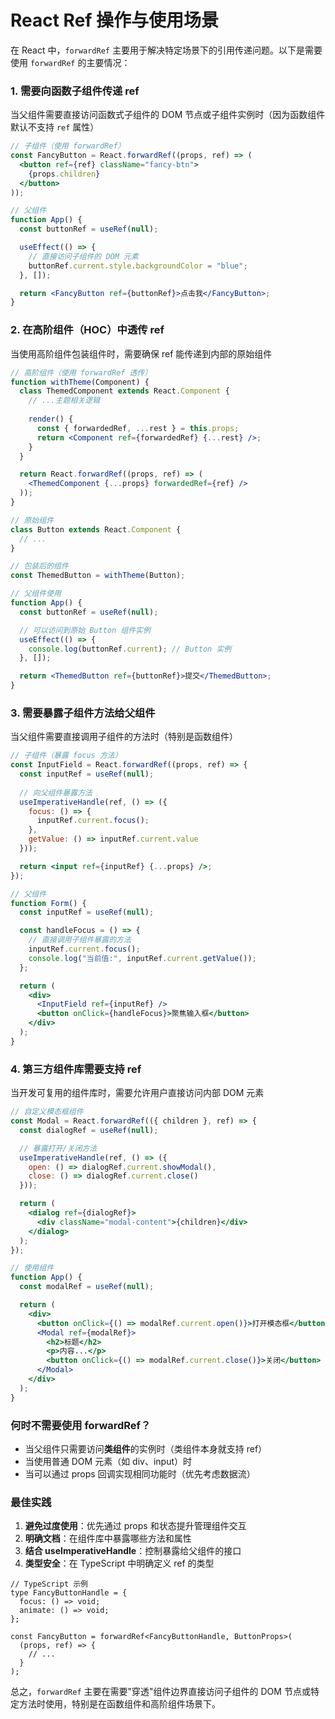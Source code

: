 # React Ref 操作与使用场景

在 React 中，`forwardRef` 主要用于解决特定场景下的引用传递问题。以下是需要使用 `forwardRef` 的主要情况：

### 1. **需要向函数子组件传递 ref**
当父组件需要直接访问函数式子组件的 DOM 节点或子组件实例时（因为函数组件默认不支持 `ref` 属性）

```jsx
// 子组件（使用 forwardRef）
const FancyButton = React.forwardRef((props, ref) => (
  <button ref={ref} className="fancy-btn">
    {props.children}
  </button>
));

// 父组件
function App() {
  const buttonRef = useRef(null);

  useEffect(() => {
    // 直接访问子组件的 DOM 元素
    buttonRef.current.style.backgroundColor = "blue";
  }, []);

  return <FancyButton ref={buttonRef}>点击我</FancyButton>;
}
```

### 2. **在高阶组件（HOC）中透传 ref**
当使用高阶组件包装组件时，需要确保 ref 能传递到内部的原始组件

```jsx
// 高阶组件（使用 forwardRef 透传）
function withTheme(Component) {
  class ThemedComponent extends React.Component {
    // ...主题相关逻辑
    
    render() {
      const { forwardedRef, ...rest } = this.props;
      return <Component ref={forwardedRef} {...rest} />;
    }
  }

  return React.forwardRef((props, ref) => (
    <ThemedComponent {...props} forwardedRef={ref} />
  ));
}

// 原始组件
class Button extends React.Component {
  // ...
}

// 包装后的组件
const ThemedButton = withTheme(Button);

// 父组件使用
function App() {
  const buttonRef = useRef(null);

  // 可以访问到原始 Button 组件实例
  useEffect(() => {
    console.log(buttonRef.current); // Button 实例
  }, []);

  return <ThemedButton ref={buttonRef}>提交</ThemedButton>;
}
```

### 3. **需要暴露子组件方法给父组件**
当父组件需要直接调用子组件的方法时（特别是函数组件）

```jsx
// 子组件（暴露 focus 方法）
const InputField = React.forwardRef((props, ref) => {
  const inputRef = useRef(null);
  
  // 向父组件暴露方法
  useImperativeHandle(ref, () => ({
    focus: () => {
      inputRef.current.focus();
    },
    getValue: () => inputRef.current.value
  }));

  return <input ref={inputRef} {...props} />;
});

// 父组件
function Form() {
  const inputRef = useRef(null);

  const handleFocus = () => {
    // 直接调用子组件暴露的方法
    inputRef.current.focus();
    console.log("当前值:", inputRef.current.getValue());
  };

  return (
    <div>
      <InputField ref={inputRef} />
      <button onClick={handleFocus}>聚焦输入框</button>
    </div>
  );
}
```

### 4. **第三方组件库需要支持 ref**
当开发可复用的组件库时，需要允许用户直接访问内部 DOM 元素

```jsx
// 自定义模态框组件
const Modal = React.forwardRef(({ children }, ref) => {
  const dialogRef = useRef(null);

  // 暴露打开/关闭方法
  useImperativeHandle(ref, () => ({
    open: () => dialogRef.current.showModal(),
    close: () => dialogRef.current.close()
  }));

  return (
    <dialog ref={dialogRef}>
      <div className="modal-content">{children}</div>
    </dialog>
  );
});

// 使用组件
function App() {
  const modalRef = useRef(null);

  return (
    <div>
      <button onClick={() => modalRef.current.open()}>打开模态框</button>
      <Modal ref={modalRef}>
        <h2>标题</h2>
        <p>内容...</p>
        <button onClick={() => modalRef.current.close()}>关闭</button>
      </Modal>
    </div>
  );
}
```

### 何时不需要使用 forwardRef？
- 当父组件只需要访问**类组件**的实例时（类组件本身就支持 ref）
- 当使用普通 DOM 元素（如 div、input）时
- 当可以通过 props 回调实现相同功能时（优先考虑数据流）

### 最佳实践
1. **避免过度使用**：优先通过 props 和状态提升管理组件交互
2. **明确文档**：在组件库中暴露哪些方法和属性
3. **结合 useImperativeHandle**：控制暴露给父组件的接口
4. **类型安全**：在 TypeScript 中明确定义 ref 的类型

```tsx
// TypeScript 示例
type FancyButtonHandle = {
  focus: () => void;
  animate: () => void;
};

const FancyButton = forwardRef<FancyButtonHandle, ButtonProps>(
  (props, ref) => {
    // ...
  }
);
```

总之，`forwardRef` 主要在需要"穿透"组件边界直接访问子组件的 DOM 节点或特定方法时使用，特别是在函数组件和高阶组件场景下。
